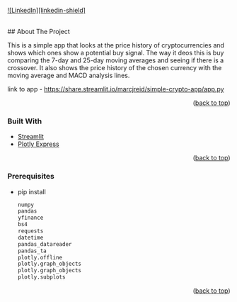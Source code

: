 <div id="top"></div>
<!--
*** Thanks for checking out the Best-README-Template. If you have a suggestion
*** that would make this better, please fork the repo and create a pull request
*** or simply open an issue with the tag "enhancement".
*** Don't forget to give the project a star!
*** Thanks again! Now go create something AMAZING! :D
-->



<!-- PROJECT SHIELDS -->
<!--
*** I'm using markdown "reference style" links for readability.
*** Reference links are enclosed in brackets [ ] instead of parentheses ( ).
*** See the bottom of this document for the declaration of the reference variables
*** for contributors-url, forks-url, etc. This is an optional, concise syntax you may use.
*** https://www.markdownguide.org/basic-syntax/#reference-style-links
-->

[![LinkedIn][linkedin-shield]][linkedin-url]



<br />
<!-- ABOUT THE PROJECT -->
## About The Project


This is a simple app that looks at the price history of cryptocurrencies and shows which ones show a potential buy signal.
The way it deos this is buy comparing the 7-day and 25-day moving averages and seeing if there is a crossover. 
It also shows the price history of the chosen currency with the moving average and MACD analysis lines.

link to app   -  https://share.streamlit.io/marcjreid/simple-crypto-app/app.py

<p align="right">(<a href="#top">back to top</a>)</p>



### Built With

* [Streamlit](https://streamlit.io/)
* [Plotly Express](https://plotly.com/python/plotly-express/)

<p align="right">(<a href="#top">back to top</a>)</p>

<!-- GETTING STARTED -->

### Prerequisites

* pip install
  ```sh
  numpy
  pandas
  yfinance
  bs4
  requests
  datetime
  pandas_datareader 
  pandas_ta
  plotly.offline
  plotly.graph_objects 
  plotly.graph_objects
  plotly.subplots 
  ```
<p align="right">(<a href="#top">back to top</a>)</p>

[linkedin-url]: https://www.linkedin.com/in/marcusjreid/
